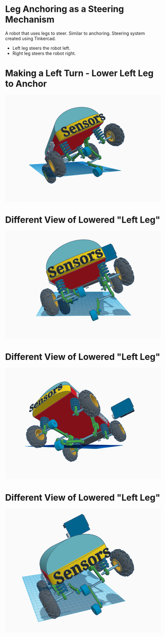 # Leg Anchoring as a Steering Mechanism

A robot that uses legs to steer. Similar to anchoring. Steering system created using Tinkercad.
- Left leg steers the robot left.
- Right leg steers the robot right.

# Making a Left Turn - Lower Left Leg to Anchor

![left anchor turn](https://github.com/edorejel/robotics/blob/main/leg_steering_mechanism/Screenshot%202024-11-19%20172426.png)


# Different View of Lowered "Left Leg"

![left anchor turn](https://github.com/edorejel/robotics/blob/main/leg_steering_mechanism/Screenshot%202024-11-19%20172231.png)


# Different View of Lowered "Left Leg"

![lowered left leg for turning](https://github.com/edorejel/robotics/blob/main/leg_steering_mechanism/Screenshot%202024-11-19%20185136.png)

# Different View of Lowered "Left Leg"

![lowered left leg for turning](https://github.com/edorejel/robotics/blob/main/leg_steering_mechanism/Screenshot%202024-11-19%20211510.png)
